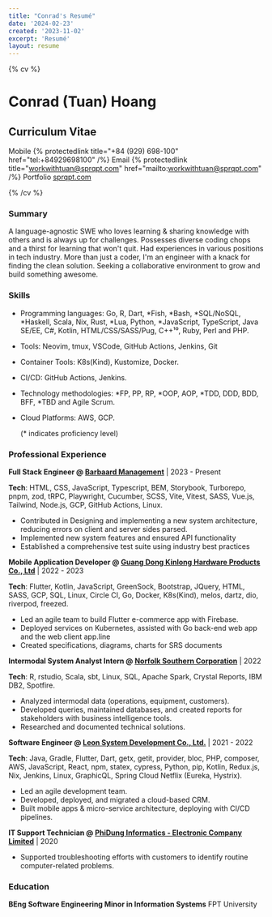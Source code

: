 ```yaml
---
title: "Conrad's Resumé"
date: '2024-02-23'
created: '2023-11-02'
excerpt: 'Resumé'
layout: resume
---
```


{% cv %}

# Conrad (Tuan) Hoang

## Curriculum Vitae

Mobile {% protectedlink title="+84 (929) 698-100" href="tel:+84929698100" /%}
Email {% protectedlink title="workwithtuan@sprqpt.com" href="mailto:workwithtuan@sprqpt.com" /%}
Portfolio [sprqpt.com](https://sprqpt.com)

{% /cv %}

### Summary

A language-agnostic SWE who loves learning & sharing knowledge with
others and is always up for challenges. Possesses diverse coding chops
and a thirst for learning that won't quit. Had experiences in various
positions in tech industry. More than just a coder, I'm an engineer with
a knack for finding the clean solution. Seeking a collaborative
environment to grow and build something awesome.

### Skills

- Programming languages: Go, R, Dart, \*Fish, \*Bash, \*SQL/NoSQL, \*Haskell,
  Scala, Nix, Rust, \*Lua, Python, \*JavaScript, TypeScript, Java SE/EE,
  C#, Kotlin, HTML/CSS/SASS/Pug, C++¹⁰, Ruby, Perl and PHP.

- Tools: Neovim, tmux, VSCode, GitHub Actions, Jenkins, Git

- Container Tools: K8s(Kind), Kustomize, Docker.

- CI/CD: GitHub Actions, Jenkins.

- Technology methodologies: \*FP, PP, RP, \*OOP, AOP, \*TDD, DDD, BDD,
  BFF, \*TBD and Agile Scrum.

- Cloud Platforms: AWS, GCP.

  (\* indicates proficiency level)

### Professional Experience

**Full Stack Engineer @ [Barbaard Management](https://barbaard.com)** |
2023 - Present

**Tech**: HTML, CSS, JavaScript, Typescript, BEM, Storybook, Turborepo,
pnpm, zod, tRPC, Playwright, Cucumber, SCSS, Vite, Vitest, SASS, Vue.js,
Tailwind, Node.js, GCP, GitHub Actions, Linux.

- Contributed in Designing and implementing a new system architecture,
  reducing errors on client and server sides
  parsed.
- Implemented new system features and ensured API functionality
- Established a comprehensive test suite using industry best practices

**Mobile Application Developer @ [Guang Dong Kinlong Hardware Products Co., Ltd](https://en.kinlong.com)**
| 2022 - 2023

**Tech**: Flutter, Kotlin, JavaScript, GreenSock, Bootstrap, JQuery, HTML,
SASS, GCP, SQL, Linux, Circle CI, Go, Docker, K8s(Kind), melos, dartz,
dio, riverpod, freezed.

- Led an agile team to build Flutter e-commerce app with Firebase.
- Deployed services on Kubernetes, assisted with Go back-end web app and
  the web client app.line
- Created specifications, diagrams, charts for SRS documents

**Intermodal System Analyst Intern @ [Norfolk Southern Corporation](https://www.norfolksouthern.com)** | 2022

**Tech**: R, rstudio, Scala, sbt, Linux, SQL, Apache Spark,
Crystal Reports, IBM DB2, Spotfire.

- Analyzed intermodal data (operations, equipment, customers).
- Developed queries, maintained databases, and created reports for
  stakeholders with business intelligence tools.
- Researched and documented technical solutions.

**Software Engineer @ [Leon System Development Co., Ltd.](https://leon-system.com)** | 2021 -
2022

**Tech**: Java, Gradle, Flutter, Dart, getx, getit, provider, bloc, PHP,
composer, AWS, JavaScript, React, npm, statex, cypress, Python, pip, Kotlin, Redux.js,
Nix, Jenkins, Linux, GraphicQL, Spring Cloud Netflix (Eureka, Hystrix).

- Led an agile development team.
- Developed, deployed, and migrated a cloud-based CRM.
- Built mobile apps & micro-service architecture, deploying with CI/CD
  pipelines.

**IT Support Technician @ [PhiDung Informatics - Electronic Company Limited](http://www.pdc.vn)**
| 2020

- Supported troubleshooting efforts with customers to identify routine
  computer-related problems.

### Education

**BEng Software Engineering Minor in Information Systems** FPT University
